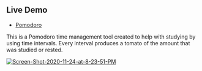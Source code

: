 ## Live Demo

- [Pomodoro](https://ozansozuozgit.github.io/pomodoro/)

This is a Pomodoro time management tool created to help with studying by using time intervals. Every interval produces a tomato of the amount that was studied or rested.


<a href="https://ibb.co/dM0gg5n"><img src="https://i.ibb.co/54WFFRq/Screen-Shot-2020-11-24-at-8-23-51-PM.png" alt="Screen-Shot-2020-11-24-at-8-23-51-PM" border="0"></a>
<br>
<br>

